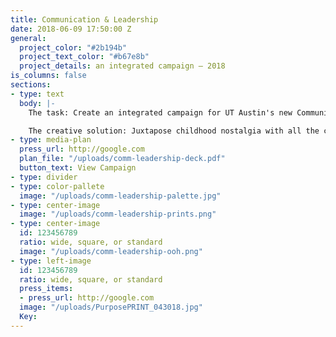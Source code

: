 ```yaml
---
title: Communication & Leadership
date: 2018-06-09 17:50:00 Z
general:
  project_color: "#2b194b"
  project_text_color: "#b67e8b"
  project_details: an integrated campaign – 2018
is_columns: false
sections:
- type: text
  body: |-
    The task: Create an integrated campaign for UT Austin's new Communication & Leadership degree.

    The creative solution: Juxtapose childhood nostalgia with all the complexities that emerge when students begin their college career to remind them they can rediscover and apply their passions in the real world to lead positive change through Communication & Leadership.
- type: media-plan
  press_url: http://google.com
  plan_file: "/uploads/comm-leadership-deck.pdf"
  button_text: View Campaign
- type: divider
- type: color-pallete
  image: "/uploads/comm-leadership-palette.jpg"
- type: center-image
  image: "/uploads/comm-leadership-prints.png"
- type: center-image
  id: 123456789
  ratio: wide, square, or standard
  image: "/uploads/comm-leadership-ooh.png"
- type: left-image
  id: 123456789
  ratio: wide, square, or standard
  press_items:
  - press_url: http://google.com
  image: "/uploads/PurposePRINT_043018.jpg"
  Key: 
---
```


